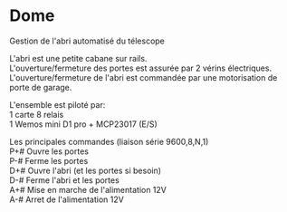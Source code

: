 # Dome
Gestion de l'abri automatisé du télescope

L'abri est une petite cabane sur rails. <br>
L'ouverture/fermeture des portes est assurée par 2 vérins électriques.<br>
L'ouverture/fermeture de l'abri est commandée par une motorisation de porte de garage.

L'ensemble est piloté par:<br>
    1 carte 8 relais<br>
    1 Wemos mini D1 pro + MCP23017 (E/S)

Les principales commandes (liaison série 9600,8,N,1)<br>
P+#     Ouvre les portes<br>
P-#     Ferme les portes<br>
D+#     Ouvre l'abri (et les portes si besoin)<br>
D-#     Ferme l'abri et les portes<br>
A+#     Mise en marche de l'alimentation 12V<br>
A-#     Arret de l'alimentation 12V

